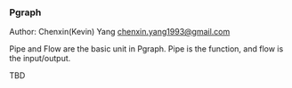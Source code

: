 ### Pgraph

Author: Chenxin(Kevin) Yang <chenxin.yang1993@gmail.com>

Pipe and Flow are the basic unit in Pgraph. 
Pipe is the function, and flow is the input/output.

TBD




